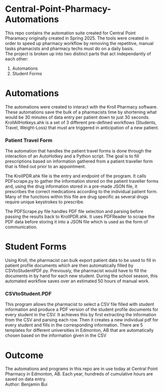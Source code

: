# Central-Point-Pharmacy-Automations

This repo contains the automation suite created for Central Point Pharamacy originally created in Spring 2025. The tools were created in order to speed up pharmacy workflow by removing the repetitive, manual tasks phamacists and pharmacy techs must do on a daily basis.\
The project is broken up into two distinct parts that act independantly of each other:
  1. Automations
  2. Student Forms

# Automations
The automations were created to interact with the Kroll Pharmacy software. These automations save the bulk of a pharmacists time by shortening what would be 30 minutes of data entry per patient down to just 30 seconds.\
KrollAllHotkeys.ahk is a set of 3 different pre-defined workflows (Students, Travel, Weight-Loss) that must are triggered in anticipation of a new patient.
### Patient Travel Form
The automation that handles the patient travel forms is done through the interaction of an AutoHotkey and a Python script. The goal is to fill prescriptions based on information gathered from a patient traveller form that is filled out prior to an appointment. 

The KrollPDR.ahk file is the entry and endpoint of the program. It calls PDFscrape.py to gather the information stored on the patient traveller forms and, using the drug information stored in a pre-made JSON file, it prescribes the correct medications according to the individual patient form. Many of the functions within this file are drug specific as several drugs require unique keystrokes to prescribe.

The PDFScrape.py file handles PDF file selection and parsing before passing the results back to KrollPDR.ahk. It uses PDFReader to scrape the PDF data before storing it into a JSON file which is used as the form of communication.

# Student Forms
Using Kroll, the pharmacist can bulk export patient data to be used to fill in patient profile documents which are then automatically filled by CSVtoStudentPDF.py. Previously, the pharmacist would have to fill the documents in by hand for each new student. During the school season, this automated workflow saves over an estimated 50 hours of manual work. 

### CSVtoStudent.PDF
This program allows the pharmacist to select a CSV file filled with student information and produce a PDF version of the student profile documents for every student in the CSV. It achieves this by first extracting the information from the CSV and parsing each row. Then it creates a new individual pdf for every student and fills in the corresponding information. There are 5 templates for different universities in Edmonton, AB that are automatically chosen based on the information given in the CSV

# Outcome
The automations and programs in this repo are in use today at Central Point Pharmacy in Edmonton, AB. Each year, hundreds of cumulative hours are saved on data entry.\
Author: Benjamin Bui
